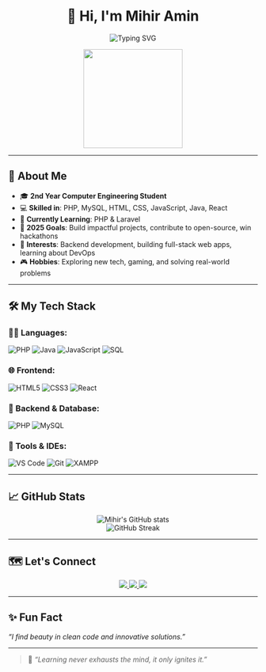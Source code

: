 <h1 align="center">👋 Hi, I'm Mihir Amin</h1>

<p align="center">
  <img src="https://readme-typing-svg.demolab.com?font=Fira+Code&pause=1000&center=true&vCenter=true&width=440&lines=PHP+Developer+%7C+Backend+Enthusiast;Problem+Solver+%7C+Hackathon+Explorer;Loves+Clean+Code+and+Learning+New+Tech" alt="Typing SVG" />
</p>

<p align="center">
  <img src="https://media.giphy.com/media/qgQUggAC3Pfv687qPC/giphy.gif" width="200"/>
</p>

---

## 🌟 About Me

- 🎓 **2nd Year Computer Engineering Student**
- 💻 **Skilled in**: PHP, MySQL, HTML, CSS, JavaScript, Java, React
- 🌱 **Currently Learning**: PHP & Laravel  
- 🎯 **2025 Goals**: Build impactful projects, contribute to open-source, win hackathons  
- 🧠 **Interests**: Backend development, building full-stack web apps, learning about DevOps  
- 🎮 **Hobbies**: Exploring new tech, gaming, and solving real-world problems

---

## 🛠️ My Tech Stack

### 👨‍💻 Languages:
![PHP](https://img.shields.io/badge/PHP-%23777BB4.svg?style=for-the-badge&logo=php&logoColor=white)
![Java](https://img.shields.io/badge/Java-%23ED8B00.svg?style=for-the-badge&logo=java&logoColor=white)
![JavaScript](https://img.shields.io/badge/JavaScript-%23F7DF1E.svg?style=for-the-badge&logo=javascript&logoColor=black)
![SQL](https://img.shields.io/badge/SQL-%2307405e.svg?style=for-the-badge&logo=postgresql&logoColor=white)

### 🌐 Frontend:
![HTML5](https://img.shields.io/badge/HTML5-%23E34F26.svg?style=for-the-badge&logo=html5&logoColor=white)
![CSS3](https://img.shields.io/badge/CSS3-%231572B6.svg?style=for-the-badge&logo=css3&logoColor=white)
![React](https://img.shields.io/badge/React-%2361DAFB.svg?style=for-the-badge&logo=react&logoColor=black)

### 🔧 Backend & Database:
![PHP](https://img.shields.io/badge/PHP-%23777BB4.svg?style=for-the-badge&logo=php&logoColor=white)
![MySQL](https://img.shields.io/badge/MySQL-%2300f.svg?style=for-the-badge&logo=mysql&logoColor=white)

### 🧰 Tools & IDEs:
![VS Code](https://img.shields.io/badge/VS%20Code-%23007ACC.svg?style=for-the-badge&logo=visual-studio-code&logoColor=white)
![Git](https://img.shields.io/badge/Git-%23F05033.svg?style=for-the-badge&logo=git&logoColor=white)
![XAMPP](https://img.shields.io/badge/XAMPP-%23FB7A24.svg?style=for-the-badge&logo=xampp&logoColor=white)

---

## 📈 GitHub Stats

<p align="center">
  <img src="https://github-readme-stats.vercel.app/api?username=MihirAminDev&show_icons=true&theme=radical" alt="Mihir's GitHub stats" />
  <br/>
  <img src="https://github-readme-streak-stats.herokuapp.com/?user=MihirAmin2006&theme=radical" alt="GitHub Streak" />
</p>

---

## 🗺️ Let's Connect

<p align="center">
  <a href="https://linkedin.com/in/mihiramin" target="_blank">
    <img src="https://img.shields.io/badge/LinkedIn-%230077B5.svg?style=for-the-badge&logo=linkedin&logoColor=white" />
  </a>
  <a href="mailto:mihiramin.dev@gmail.com">
    <img src="https://img.shields.io/badge/Gmail-D14836?style=for-the-badge&logo=gmail&logoColor=white" />
  </a>
  <a href="https://github.com/MihirAminDev">
    <img src="https://img.shields.io/badge/GitHub-%23121011.svg?style=for-the-badge&logo=github&logoColor=white" />
  </a>
</p>

---

## ✨ Fun Fact
_“I find beauty in clean code and innovative solutions.”_

---

> 🚀 *“Learning never exhausts the mind, it only ignites it.”*

